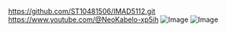 https://github.com/ST10481506/IMAD5112.git
https://www.youtube.com/@NeoKabelo-xp5ih
![Image](https://github.com/user-attachments/assets/b466bf3f-8b81-4afe-a18b-3eac521f86c9)
![Image](https://github.com/user-attachments/assets/f86ecc46-0e57-4d0d-b551-b04fcf335586)

